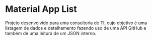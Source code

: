 # Material App List

Projeto desenvolvido para uma consultoria de TI, cujo objetivo é uma listagem de dados e detalhamento fazendo uso de uma API GitHub e também de uma leitura de um JSON interno.

